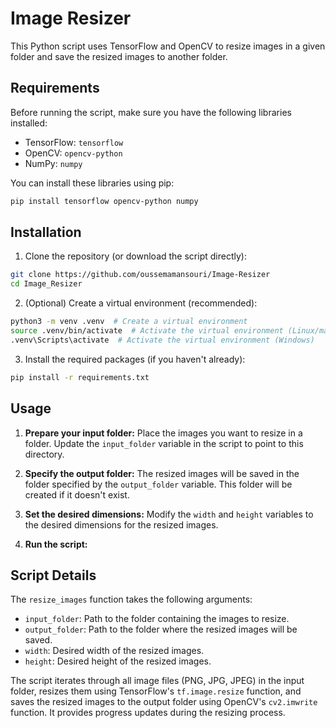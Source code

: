 # Image Resizer

This Python script uses TensorFlow and OpenCV to resize images in a given folder and save the resized images to another folder.

## Requirements

Before running the script, make sure you have the following libraries installed:

*   TensorFlow: `tensorflow`
*   OpenCV: `opencv-python`
*   NumPy: `numpy`

You can install these libraries using pip:

```Bash
pip install tensorflow opencv-python numpy
```

## Installation

1.  Clone the repository (or download the script directly):

```Bash
git clone https://github.com/oussemamansouri/Image-Resizer
cd Image_Resizer 
```

2.  (Optional) Create a virtual environment (recommended):

```Bash
python3 -m venv .venv  # Create a virtual environment
source .venv/bin/activate  # Activate the virtual environment (Linux/macOS)
.venv\Scripts\activate  # Activate the virtual environment (Windows)
```

3.  Install the required packages (if you haven't already):

```Bash
pip install -r requirements.txt 
```

## Usage

1.  **Prepare your input folder:** Place the images you want to resize in a folder. Update the `input_folder` variable in the script to point to this directory.

2.  **Specify the output folder:** The resized images will be saved in the folder specified by the `output_folder` variable. This folder will be created if it doesn't exist.

3.  **Set the desired dimensions:** Modify the `width` and `height` variables to the desired dimensions for the resized images.

4.  **Run the script:**

## Script Details

The `resize_images` function takes the following arguments:

*   `input_folder`: Path to the folder containing the images to resize.
*   `output_folder`: Path to the folder where the resized images will be saved.
*   `width`: Desired width of the resized images.
*   `height`: Desired height of the resized images.

The script iterates through all image files (PNG, JPG, JPEG) in the input folder, resizes them using TensorFlow's `tf.image.resize` function, and saves the resized images to the output folder using OpenCV's `cv2.imwrite` function. It provides progress updates during the resizing process.
